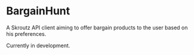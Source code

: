 # BargainHunt
A Skroutz API client aiming to offer bargain products to the user based on his preferences.

Currently in development.
